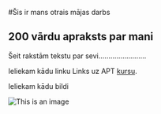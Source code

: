 #Šis ir mans otrais mājas darbs
## 200 vārdu apraksts par mani
Šeit rakstām tekstu par sevi........................



Ieliekam kādu linku
Links uz APT [kursu](https://edu.lu.lv/course/view.php?id=2225).

Ieliekam kādu bildi

![This is an image](https://picsum.photos/200/300)

